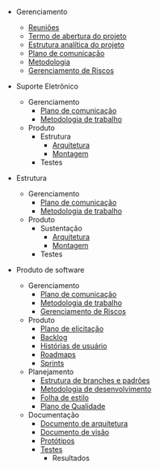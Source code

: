 * Gerenciamento

  * [Reuniões](docs/reunioes.md)
  * [Termo de abertura do projeto]()
  * [Estrutura analítica do projeto]()
  * [Plano de comunicação](docs/Plano-comunicacao.md)
  * [Metodologia]()
  * [Gerenciamento de Riscos]()

* Suporte Eletrônico

  * Gerenciamento
    * [Plano de comunicação]()
    * [Metodologia de trabalho]()
  * Produto 
    * Estrutura
      * [Arquitetura]()
      * [Montagem]()
    * Testes

* Estrutura 

  * Gerenciamento
    * [Plano de comunicação]()
    * [Metodologia de trabalho]()
  * Produto 
    * Sustentação
      * [Arquitetura]()
      * [Montagem]()
    * Testes

* Produto de software

  * Gerenciamento
    * [Plano de comunicação]()
    * [Metodologia de trabalho]()
    * [Gerenciamento de Riscos](docs/Plano-riscos.md)
  * Produto
    * [Plano de elicitação]()
    * [Backlog]()
    * [Histórias de usuário]()
    * [Roadmaps]()
    * [Sprints]()
  * Planejamento
    * [Estrutura de branches e padrões](docs/Padrao-branch.md)
    * [Metodologia de desenvolvimento]()
    * [Folha de estilo]()
    * [Plano de Qualidade]()
  * Documentação
    * [Documento de arquitetura]()
    * [Documento de visão]()
    * [Protótipos]()
    * [Testes]()
      * Resultados
